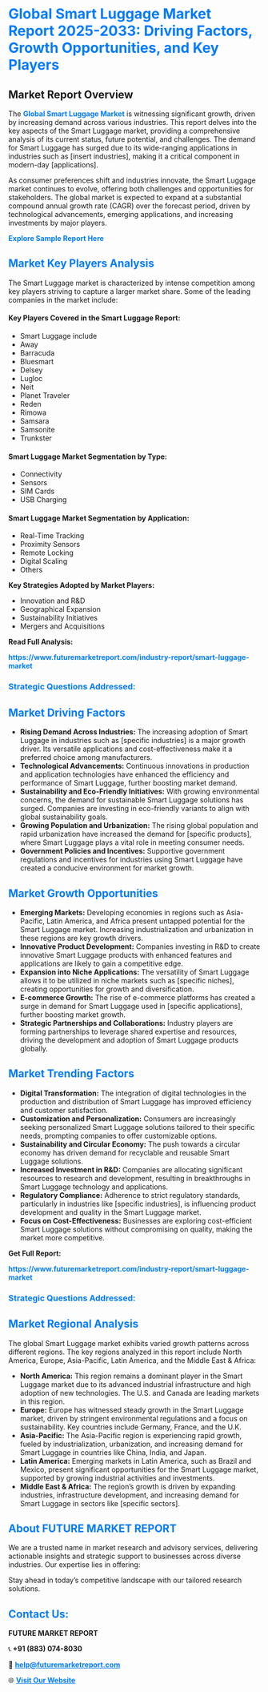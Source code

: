 <h1 style="color: #007BFF;">Global Smart Luggage Market Report 2025-2033: Driving Factors, Growth Opportunities, and Key Players</h1>

<section id="overview">
<h2>Market Report Overview</h2>
<p>The <a href="https://www.futuremarketreport.com/industry-report/smart-luggage-market" style="color: #007BFF; text-decoration: none;"><strong>Global Smart Luggage Market</strong></a> is witnessing significant growth, driven by increasing demand across various industries. This report delves into the key aspects of the Smart Luggage market, providing a comprehensive analysis of its current status, future potential, and challenges. The demand for Smart Luggage has surged due to its wide-ranging applications in industries such as [insert industries], making it a critical component in modern-day [applications].</p>
<p>As consumer preferences shift and industries innovate, the Smart Luggage market continues to evolve, offering both challenges and opportunities for stakeholders. The global market is expected to expand at a substantial compound annual growth rate (CAGR) over the forecast period, driven by technological advancements, emerging applications, and increasing investments by major players.</p>
</section>

<section id="overview">
<p><a href="https://www.futuremarketreport.com/request-sample/reportId=100960" style="color: #007BFF; text-decoration: none;"><strong>Explore Sample Report Here</strong></a></p>
</section>

<section id="key-players">
<h2 style="color: #007BFF;">Market Key Players Analysis</h2>
<p>The Smart Luggage market is characterized by intense competition among key players striving to capture a larger market share. Some of the leading companies in the market include:</p>
<h4>Key Players Covered in the Smart Luggage Report:</h4>
<ul><li>Smart Luggage include</li><li>Away</li><li>Barracuda</li><li>Bluesmart</li><li>Delsey</li><li>Lugloc</li><li>Neit</li><li>Planet Traveler</li><li>Reden</li><li>Rimowa</li><li>Samsara</li><li>Samsonite</li><li>Trunkster</li></ul>
<h4>Smart Luggage Market Segmentation by Type:</h4>
<ul><li>Connectivity</li><li>Sensors</li><li>SIM Cards</li><li>USB Charging</li></ul>

<h4>Smart Luggage Market Segmentation by Application:</h4>
<ul><li>Real-Time Tracking</li><li>Proximity Sensors</li><li>Remote Locking</li><li>Digital Scaling</li><li>Others</li></ul>
<p><strong>Key Strategies Adopted by Market Players:</strong></p>
<ul>
<li>Innovation and R&D</li>
<li>Geographical Expansion</li>
<li>Sustainability Initiatives</li>
<li>Mergers and Acquisitions</li>
</ul>
</section>

<section>
<p><strong>Read Full Analysis: </strong></p><a href="https://www.futuremarketreport.com/industry-report/smart-luggage-market" style="color: #007BFF; text-decoration: none;"><strong>https://www.futuremarketreport.com/industry-report/smart-luggage-market</strong></a>
<h3 style="color: #007BFF;">Strategic Questions Addressed:</h3>
</section>

<section id="driving-factors">
<h2 style="color: #007BFF;">Market Driving Factors</h2>
<ul>
<li><strong>Rising Demand Across Industries:</strong> The increasing adoption of Smart Luggage in industries such as [specific industries] is a major growth driver. Its versatile applications and cost-effectiveness make it a preferred choice among manufacturers.</li>
<li><strong>Technological Advancements:</strong> Continuous innovations in production and application technologies have enhanced the efficiency and performance of Smart Luggage, further boosting market demand.</li>
<li><strong>Sustainability and Eco-Friendly Initiatives:</strong> With growing environmental concerns, the demand for sustainable Smart Luggage solutions has surged. Companies are investing in eco-friendly variants to align with global sustainability goals.</li>
<li><strong>Growing Population and Urbanization:</strong> The rising global population and rapid urbanization have increased the demand for [specific products], where Smart Luggage plays a vital role in meeting consumer needs.</li>
<li><strong>Government Policies and Incentives:</strong> Supportive government regulations and incentives for industries using Smart Luggage have created a conducive environment for market growth.</li>
</ul>
</section>

<section id="growth-opportunities">
<h2 style="color: #007BFF;">Market Growth Opportunities</h2>
<ul>
<li><strong>Emerging Markets:</strong> Developing economies in regions such as Asia-Pacific, Latin America, and Africa present untapped potential for the Smart Luggage market. Increasing industrialization and urbanization in these regions are key growth drivers.</li>
<li><strong>Innovative Product Development:</strong> Companies investing in R&D to create innovative Smart Luggage products with enhanced features and applications are likely to gain a competitive edge.</li>
<li><strong>Expansion into Niche Applications:</strong> The versatility of Smart Luggage allows it to be utilized in niche markets such as [specific niches], creating opportunities for growth and diversification.</li>
<li><strong>E-commerce Growth:</strong> The rise of e-commerce platforms has created a surge in demand for Smart Luggage used in [specific applications], further boosting market growth.</li>
<li><strong>Strategic Partnerships and Collaborations:</strong> Industry players are forming partnerships to leverage shared expertise and resources, driving the development and adoption of Smart Luggage products globally.</li>
</ul>
</section>

<section id="trending-factors">
<h2 style="color: #007BFF;">Market Trending Factors</h2>
<ul>
<li><strong>Digital Transformation:</strong> The integration of digital technologies in the production and distribution of Smart Luggage has improved efficiency and customer satisfaction.</li>
<li><strong>Customization and Personalization:</strong> Consumers are increasingly seeking personalized Smart Luggage solutions tailored to their specific needs, prompting companies to offer customizable options.</li>
<li><strong>Sustainability and Circular Economy:</strong> The push towards a circular economy has driven demand for recyclable and reusable Smart Luggage solutions.</li>
<li><strong>Increased Investment in R&D:</strong> Companies are allocating significant resources to research and development, resulting in breakthroughs in Smart Luggage technology and applications.</li>
<li><strong>Regulatory Compliance:</strong> Adherence to strict regulatory standards, particularly in industries like [specific industries], is influencing product development and quality in the Smart Luggage market.</li>
<li><strong>Focus on Cost-Effectiveness:</strong> Businesses are exploring cost-efficient Smart Luggage solutions without compromising on quality, making the market more competitive.</li>
</ul>
</section>

<section>
<p><strong>Get Full Report: </strong></p><a href="https://www.futuremarketreport.com/industry-report/smart-luggage-market" style="color: #007BFF; text-decoration: none;"><strong>https://www.futuremarketreport.com/industry-report/smart-luggage-market</strong></a>
<h3 style="color: #007BFF;">Strategic Questions Addressed:</h3>
</section>


<section id="regional-analysis">
<h2 style="color: #007BFF;">Market Regional Analysis</h2>
<p>The global Smart Luggage market exhibits varied growth patterns across different regions. The key regions analyzed in this report include North America, Europe, Asia-Pacific, Latin America, and the Middle East & Africa:</p>
<ul>
<li><strong>North America:</strong> This region remains a dominant player in the Smart Luggage market due to its advanced industrial infrastructure and high adoption of new technologies. The U.S. and Canada are leading markets in this region.</li>
<li><strong>Europe:</strong> Europe has witnessed steady growth in the Smart Luggage market, driven by stringent environmental regulations and a focus on sustainability. Key countries include Germany, France, and the U.K.</li>
<li><strong>Asia-Pacific:</strong> The Asia-Pacific region is experiencing rapid growth, fueled by industrialization, urbanization, and increasing demand for Smart Luggage in countries like China, India, and Japan.</li>
<li><strong>Latin America:</strong> Emerging markets in Latin America, such as Brazil and Mexico, present significant opportunities for the Smart Luggage market, supported by growing industrial activities and investments.</li>
<li><strong>Middle East & Africa:</strong> The region’s growth is driven by expanding industries, infrastructure development, and increasing demand for Smart Luggage in sectors like [specific sectors].</li>
</ul>
</section>

<footer>
<h2 style="color: #007BFF;">About FUTURE MARKET REPORT</h2>
<p>We are a trusted name in market research and advisory services, delivering actionable insights and strategic support to businesses across diverse industries. Our expertise lies in offering:</p>

<p>Stay ahead in today’s competitive landscape with our tailored research solutions.</p>

<h2 style="color: #007BFF;">Contact Us:</h2>
<p><strong>FUTURE MARKET REPORT</strong></p>
<p>📞 <strong>+91 (883) 074-8030</strong></p>
<p>📧 <strong><a href="mailto:help@futuremarketreport.com" style="color: #007BFF;">help@futuremarketreport.com</a></strong></p>
<p>🌐 <strong><a href="https://www.futuremarketreport.com/" style="color: #007BFF;">Visit Our Website</a></strong></p>
</footer>